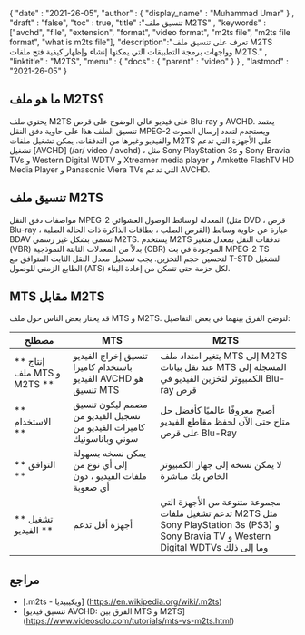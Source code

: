 {
  "date" : "2021-26-05",
  "author" : {
    "display_name" : "Muhammad Umar"
} ,
  "draft" : "false",
  "toc" : true,
  "title" :"تنسيق ملف M2TS" ,
  "keywords" :["avchd", "file", "extension", "format", "video format", "m2ts file", "m2ts file format", "what is m2ts file"],
  "description":"تعرف على تنسيق ملف M2TS وواجهات برمجة التطبيقات التي يمكنها إنشاء وإظهار كيفية فتح ملفات M2TS." ,
  "linktitle" : "M2TS",
  "menu" : {
    "docs" : {
      "parent" : "video"
}
} ,
  "lastmod" : "2021-26-05"
}

## ما هو ملف M2TS؟ ##

يحتوي ملف M2TS على فيديو عالي الوضوح على قرص Blu-ray و AVCHD. يعتمد تنسيق الملف هذا على حاوية دفق النقل MPEG-2 ويستخدم لتعدد إرسال الصوت والفيديو وغيرها من التدفقات. يمكن تشغيل ملفات M2TS على الأجهزة التي تدعم تشغيل [AVCHD] (/ar/ video / avchd) ، مثل Sony PlayStation 3s و Sony Bravia TVs و Western Digital WDTV و Xtreamer media player و Amkette FlashTV HD Media Player و Panasonic Viera TVs التي تدعم AVCHD.

## تنسيق ملف M2TS
مواصفات دفق النقل MPEG-2 المعدلة لوسائط الوصول العشوائي (مثل DVD ، قرص Blu-ray ، القرص الصلب ، بطاقات الذاكرة ذات الحالة الصلبة) عبارة عن حاوية وسائط BDAV تسمى بشكل غير رسمي M2TS. يستخدم M2TS تدفقات النقل بمعدل متغير (VBR) بدلاً من المعدلات الثابتة النموذجية (CBR) الموجودة في بث MPEG-2 TS لتحسين حجم التخزين. يجب تسجيل معدل النقل الثابت المتوافق مع T-STD لتشغيل الطابع الزمني للوصول (ATS) لكل حزمة حتى تتمكن من إعادة البناء.

## MTS مقابل M2TS
قد يحتار بعض الناس حول ملف MTS و M2TS. لنوضح الفرق بينهما في بعض التفاصيل:

| مصطلح | MTS | M2TS |
---|---|---|
| ** إنتاج ملف MTS و M2TS ** | تنسيق إخراج الفيديو باستخدام كاميرا الفيديو AVCHD هو تنسيق MTS | يتغير امتداد ملف MTS إلى M2TS عند نقل بيانات MTS المسجلة إلى الكمبيوتر لتخزين الفيديو في Blu-ray قرص |
| ** الاستخدام ** | مصمم ليكون تنسيق تسجيل الفيديو من كاميرات الفيديو من سوني وباناسونيك | أصبح معروفًا عالميًا كأفضل حل متاح حتى الآن لحفظ مقاطع الفيديو على قرص Blu-Ray |
| ** التوافق ** | يمكن نسخه بسهولة إلى أي نوع من ملفات الفيديو ، دون أي صعوبة | لا يمكن نسخه إلى جهاز الكمبيوتر الخاص بك مباشرة |
| ** تشغيل الفيديو ** | أجهزة أقل تدعم | مجموعة متنوعة من الأجهزة التي تدعم تشغيل ملفات M2TS مثل Sony PlayStation 3s (PS3) و Sony Bravia TV و Western Digital WDTVs وما إلى ذلك |

## مراجع ##

- [.m2ts - ويكيبيديا] (https://en.wikipedia.org/wiki/.m2ts)
- [تنسيق فيديو AVCHD: الفرق بين MTS و M2TS] (https://www.videosolo.com/tutorials/mts-vs-m2ts.html)




